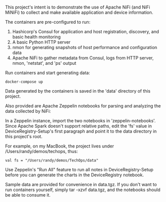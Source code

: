 This project's intent is to demonstrate the use of Apache NiFi (and NiFi MiNiFi) to collect and make available application and device information.

The containers are pre-configured to run:

1. Hashicorp's Consul for application and host registration, discovery, and basic health monitoring
2. A basic Python HTTP server
3. nmon for generating snapshots of host performance and configuration data
4. Apache NiFi to gather metadata from Consul, logs from HTTP server, nmon, 'netstat', and 'ps' output

Run containers and start generating data:
```
docker-compose up
```

Data generated by the containers is saved in the 'data' directory of this project.

Also provided are Apache Zeppelin notebooks for parsing and analyzing the data collected by NiFi:

In a Zeppelin instance, import the two notebooks in 'zeppelin-notebooks'. Since Apache Spark doesn't support relative paths, edit the 'fs' value in DeviceRegistry-Setup's first paragraph and point it to the data directory in this project's root.

For example, on my MacBook, the project lives under /Users/randy/demos/techops, thus:
```
val fs = "/Users/randy/demos/TechOps/data"
```

Use Zeppelin's "Run All" feature to run all notes in DeviceRegistry-Setup before you can generate the charts in the DeviceRegistry notebook.

Sample data are provided for convenience in data.tgz. If you don't want to run containers yourself, simply tar -xzvf data.tgz, and the notebooks should be able to consume it.
